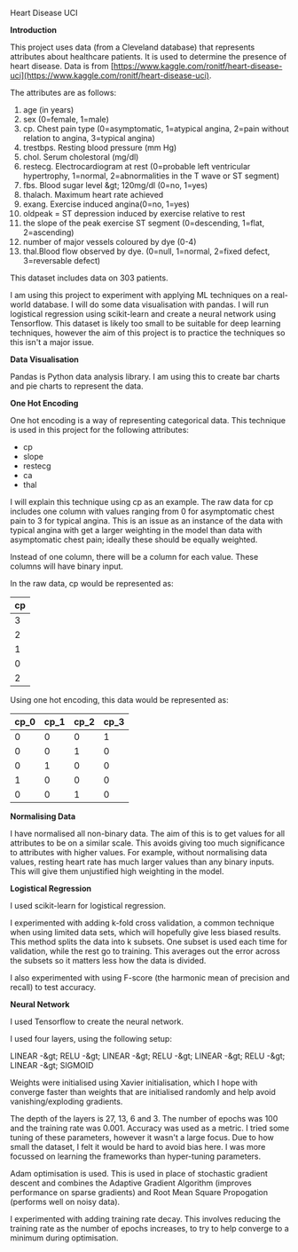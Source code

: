 Heart Disease UCI

**Introduction**

This project uses data (from a Cleveland database) that represents attributes about healthcare patients. It is used to determine the presence of heart disease. Data is from [https://www.kaggle.com/ronitf/heart-disease-uci](https://www.kaggle.com/ronitf/heart-disease-uci).

The attributes are as follows:

1. age (in years)
2. sex (0=female, 1=male)
3. cp. Chest pain type (0=asymptomatic, 1=atypical angina, 2=pain without relation to angina, 3=typical angina)
4. trestbps. Resting blood pressure (mm Hg)
5. chol. Serum cholestoral (mg/dl)
6. restecg. Electrocardiogram at rest (0=probable left ventricular hypertrophy, 1=normal, 2=abnormalities in the T wave or ST segment)
7. fbs. Blood sugar level \&gt; 120mg/dl (0=no, 1=yes)
8. thalach. Maximum heart rate achieved
9. exang. Exercise induced angina(0=no, 1=yes)
10. oldpeak = ST depression induced by exercise relative to rest
11. the slope of the peak exercise ST segment (0=descending, 1=flat, 2=ascending)
12. number of major vessels coloured by dye (0-4)
13. thal.Blood flow observed by dye. (0=null, 1=normal, 2=fixed defect, 3=reversable defect)

This dataset includes data on 303 patients.

I am using this project to experiment with applying ML techniques on a real-world database. I will do some data visualisation with pandas. I will run logistical regression using scikit-learn and create a neural network using Tensorflow. This dataset is likely too small to be suitable for deep learning techniques, however the aim of this project is to practice the techniques so this isn&#39;t a major issue.

**Data Visualisation**

Pandas is Python data analysis library. I am using this to create bar charts and pie charts to represent the data.

**One Hot Encoding**

One hot encoding is a way of representing categorical data. This technique is used in this project for the following attributes:

- cp
- slope
- restecg
- ca
- thal

I will explain this technique using cp as an example. The raw data for cp includes one column with values ranging from 0 for asymptomatic chest pain to 3 for typical angina. This is an issue as an instance of the data with typical angina with get a larger weighting in the model than data with asymptomatic chest pain; ideally these should be equally weighted.

Instead of one column, there will be a column for each value. These columns will have binary input.

In the raw data, cp would be represented as:

| **cp** |
| --- |
| 3 |
| 2 |
| 1 |
| 0 |
| 2 |

Using one hot encoding, this data would be represented as:

| **cp\_0** | **cp\_1** | **cp\_2** | **cp\_3** |
| --- | --- | --- | --- |
| 0 | 0 | 0 | 1 |
| 0 | 0 | 1 | 0 |
| 0 | 1 | 0 | 0 |
| 1 | 0 | 0 | 0 |
| 0 | 0 | 1 | 0 |

**Normalising Data**

I have normalised all non-binary data. The aim of this is to get values for all attributes to be on a similar scale. This avoids giving too much significance to attributes with higher values. For example, without normalising data values, resting heart rate has much larger values than any binary inputs. This will give them unjustified high weighting in the model.

**Logistical Regression**

I used scikit-learn for logistical regression.

I experimented with adding k-fold cross validation, a common technique when using limited data sets, which will hopefully give less biased results. This method splits the data into k subsets. One subset is used each time for validation, while the rest go to training. This averages out the error across the subsets so it matters less how the data is divided.

I also experimented with using F-score (the harmonic mean of precision and recall) to test accuracy.

**Neural Network**

I used Tensorflow to create the neural network.

I used four layers, using the following setup:

LINEAR -\&gt; RELU -\&gt; LINEAR -\&gt; RELU -\&gt; LINEAR -\&gt; RELU -\&gt; LINEAR -\&gt; SIGMOID

Weights were initialised using Xavier initialisation, which I hope with converge faster than weights that are initialised randomly and help avoid vanishing/exploding gradients.

The depth of the layers is 27, 13, 6 and 3. The number of epochs was 100 and the training rate was 0.001. Accuracy was used as a metric. I tried some tuning of these parameters, however it wasn&#39;t a large focus. Due to how small the dataset, I felt it would be hard to avoid bias here. I was more focussed on learning the frameworks than hyper-tuning parameters.

Adam optimisation is used. This is used in place of stochastic gradient descent and combines the Adaptive Gradient Algorithm (improves performance on sparse gradients) and Root Mean Square Propogation (performs well on noisy data).

I experimented with adding training rate decay. This involves reducing the training rate as the number of epochs increases, to try to help converge to a minimum during optimisation.
